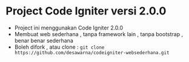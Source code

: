 # Project Code Igniter versi 2.0.0

- Project ini menggunakan Code Igniter 2.0.0
- Membuat web sederhana , tanpa framework lain , tanpa bootstrap , benar benar sederhana
- Boleh difork , atau clone :
  `git clone https://github.com/desawarna/codeigniter-websederhana.git`
